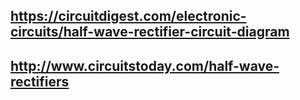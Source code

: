 ## https://circuitdigest.com/electronic-circuits/half-wave-rectifier-circuit-diagram
 
## http://www.circuitstoday.com/half-wave-rectifiers

